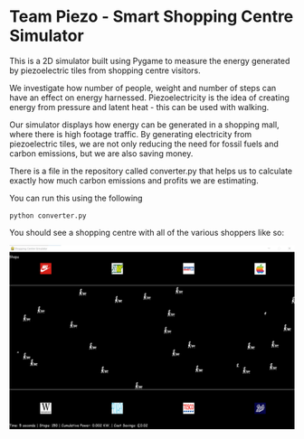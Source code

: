# Team Piezo - Smart Shopping Centre Simulator
This is a 2D simulator built using Pygame to measure the energy generated by piezoelectric tiles from shopping centre visitors. 

We investigate how number of people, weight and number of steps can have an effect on energy harnessed. Piezoelectricity is the idea of creating energy from pressure and latent heat - this can be used with walking.

Our simulator displays how energy can be generated in a shopping mall, where there is high footage traffic. By generating electricity from piezoelectric tiles, we are not only reducing the need for fossil fuels and carbon emissions, but we are also saving money. 

There is a file in the repository called converter.py that helps us to calculate exactly how much carbon emissions and profits we are estimating. 

You can run this using the following

```
python converter.py
```

You should see a shopping centre with all of the various shoppers like so:

![Shopping Centre Sim](./docs/shopping_centre.png)
